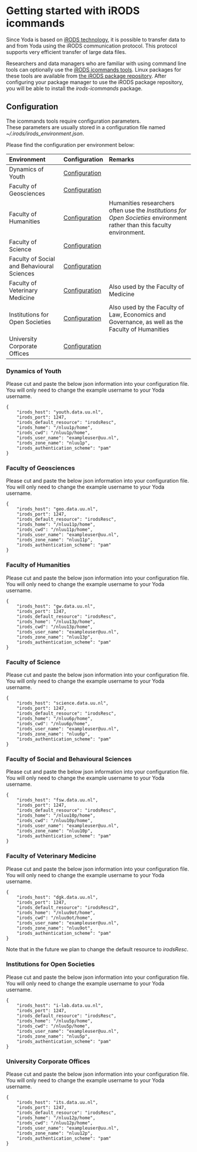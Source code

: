 # Getting started with iRODS icommands

Since Yoda is based on [iRODS technology](https://irods.org), it is possible to transfer
data to and from Yoda using the iRODS communication protocol. 
This protocol supports very efficient transfer of large data files.

Researchers and data managers who are familiar with using command line tools can optionally use the [iRODS icommands tools](https://docs.irods.org/master/icommands/user/).
Linux packages for these tools are available from [the iRODS package repository](https://packages.irods.org/).
After configuring your package manager to use the iRODS package repository, you will be able to install the _irods-icommands_ package.

## Configuration
The icommands tools require configuration parameters.  
These parameters are usually stored in a configuration file
named _~/.irods/irods\_environment.json_.

Please find the configuration per environment below:

| Environment          | Configuration | Remarks                  |
|:-------------------- |:------------|:-------------------------|
| Dynamics of Youth    | [Configuration](#dynamics-of-youth) | |
| Faculty of Geosciences | [Configuration](#faculty-of-geosciences) | |
| Faculty of Humanities  | [Configuration](#faculty-of-humanities) | Humanities researchers often use the _Institutions for Open Societies_ environment rather than this faculty environment. |
| Faculty of Science     |  [Configuration](#faculty-of-science)| |
| Faculty of Social and Behavioural Sciences | [Configuration](#faculty-of-social-and-behavioural-sciences) | |
| Faculty of Veterinary Medicine | [Configuration](#faculty-of-veterinary-medicine)| Also used by the Faculty of Medicine
| Institutions for Open Societies | [Configuration](#institutions-for-open-societies) | Also used by the Faculty of Law, Economics and Governance, as well as the Faculty of Humanities |
| University Corporate Offices    | [Configuration](#university-corporate-offices) | |

### Dynamics of Youth
Please cut and paste the below json information into your configuration file.
You will only need to change the example username to your Yoda username.
```
{
    "irods_host": "youth.data.uu.nl",
    "irods_port": 1247,
    "irods_default_resource": "irodsResc",
    "irods_home": "/nluu1p/home",
    "irods_cwd": "/nluu1p/home",
    "irods_user_name": "exampleuser@uu.nl",
    "irods_zone_name": "nluu1p",
    "irods_authentication_scheme": "pam"
}
```

### Faculty of Geosciences

Please cut and paste the below json information into your configuration file.
You will only need to change the example username to your Yoda username.
```
{
    "irods_host": "geo.data.uu.nl",
    "irods_port": 1247,
    "irods_default_resource": "irodsResc",
    "irods_home": "/nluu11p/home",
    "irods_cwd": "/nluu11p/home",
    "irods_user_name": "exampleuser@uu.nl",
    "irods_zone_name": "nluu11p",
    "irods_authentication_scheme": "pam"
}
```

### Faculty of Humanities

Please cut and paste the below json information into your configuration file.
You will only need to change the example username to your Yoda username.
```
{
    "irods_host": "gw.data.uu.nl",
    "irods_port": 1247,
    "irods_default_resource": "irodsResc",
    "irods_home": "/nluu13p/home",
    "irods_cwd": "/nluu13p/home",
    "irods_user_name": "exampleuser@uu.nl",
    "irods_zone_name": "nluu13p",
    "irods_authentication_scheme": "pam"
}
```

### Faculty of Science

Please cut and paste the below json information into your configuration file.
You will only need to change the example username to your Yoda username.
```
{
    "irods_host": "science.data.uu.nl",
    "irods_port": 1247,
    "irods_default_resource": "irodsResc",
    "irods_home": "/nluu6p/home",
    "irods_cwd": "/nluu6p/home",
    "irods_user_name": "exampleuser@uu.nl",
    "irods_zone_name": "nluu6p",
    "irods_authentication_scheme": "pam"
}
```

### Faculty of Social and Behavioural Sciences

Please cut and paste the below json information into your configuration file.
You will only need to change the example username to your Yoda username.
```
{
    "irods_host": "fsw.data.uu.nl",
    "irods_port": 1247,
    "irods_default_resource": "irodsResc",
    "irods_home": "/nluu10p/home",
    "irods_cwd": "/nluu10p/home",
    "irods_user_name": "exampleuser@uu.nl",
    "irods_zone_name": "nluu10p",
    "irods_authentication_scheme": "pam"
}
```

### Faculty of Veterinary Medicine

Please cut and paste the below json information into your configuration file.
You will only need to change the example username to your Yoda username.
```
{
    "irods_host": "dgk.data.uu.nl",
    "irods_port": 1247,
    "irods_default_resource": "irodsResc2",
    "irods_home": "/nluu9ot/home",
    "irods_cwd": "/nluu9ot/home",
    "irods_user_name": "exampleuser@uu.nl",
    "irods_zone_name": "nluu9ot",
    "irods_authentication_scheme": "pam"
}
```
Note that in the future we plan to change the default resource to _irodsResc_.

### Institutions for Open Societies

Please cut and paste the below json information into your configuration file.
You will only need to change the example username to your Yoda username.
```
{
    "irods_host": "i-lab.data.uu.nl",
    "irods_port": 1247,
    "irods_default_resource": "irodsResc",
    "irods_home": "/nluu5p/home",
    "irods_cwd": "/nluu5p/home",
    "irods_user_name": "exampleuser@uu.nl",
    "irods_zone_name": "nluu5p",
    "irods_authentication_scheme": "pam"
}
```

### University Corporate Offices

Please cut and paste the below json information into your configuration file.
You will only need to change the example username to your Yoda username.
```
{
    "irods_host": "its.data.uu.nl",
    "irods_port": 1247,
    "irods_default_resource": "irodsResc",
    "irods_home": "/nluu12p/home",
    "irods_cwd": "/nluu12p/home",
    "irods_user_name": "exampleuser@uu.nl",
    "irods_zone_name": "nluu12p",
    "irods_authentication_scheme": "pam"
}
```
